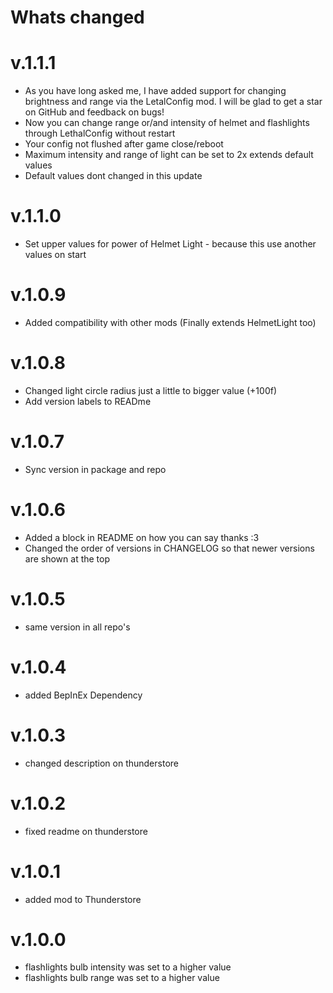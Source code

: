 # Whats changed

# v.1.1.1
- As you have long asked me, I have added support for changing brightness and range via the LetalConfig mod. I will be glad to get a star on GitHub and feedback on bugs!
- Now you can change range or/and intensity of helmet and flashlights through LethalConfig without restart
- Your config not flushed after game close/reboot
- Maximum intensity and range of light can be set to 2x extends default values
- Default values dont changed in this update

# v.1.1.0
- Set upper values for power of Helmet Light - because this use another values on start

# v.1.0.9
- Added compatibility with other mods (Finally extends HelmetLight too)

# v.1.0.8
- Changed light circle radius just a little to bigger value (+100f)
- Add version labels to READme

# v.1.0.7
- Sync version in package and repo

# v.1.0.6
- Added a block in README on how you can say thanks :3
- Changed the order of versions in CHANGELOG so that newer versions are shown at the top

# v.1.0.5
- same version in all repo's

# v.1.0.4
- added BepInEx Dependency

# v.1.0.3
- changed description on thunderstore

# v.1.0.2
- fixed readme on thunderstore

# v.1.0.1
- added mod to Thunderstore

# v.1.0.0
- flashlights bulb intensity was set to a higher value
- flashlights bulb range was set to a higher value
